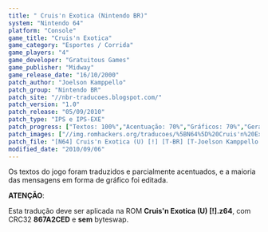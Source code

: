 ```yaml
---
title: " Cruis'n Exotica (Nintendo BR)"
system: "Nintendo 64"
platform: "Console"
game_title: "Cruis'n Exotica"
game_category: "Esportes / Corrida"
game_players: "4"
game_developer: "Gratuitous Games"
game_publisher: "Midway"
game_release_date: "16/10/2000"
patch_author: "Joelson Kamppello"
patch_group: "Nintendo BR"
patch_site: "//nbr-traducoes.blogspot.com/"
patch_version: "1.0"
patch_release: "05/09/2010"
patch_type: "IPS e IPS-EXE"
patch_progress: ["Textos: 100%","Acentuação: 70%","Gráficos: 70%","Geral: 90%"]
patch_images: ["//img.romhackers.org/traducoes/%5BN64%5D%20Cruis'n%20Exotica%20-%20Nintendo%20BR%20-%201.jpg","//img.romhackers.org/traducoes/%5BN64%5D%20Cruis'n%20Exotica%20-%20Nintendo%20BR%20-%202.jpg","//img.romhackers.org/traducoes/%5BN64%5D%20Cruis'n%20Exotica%20-%20Nintendo%20BR%20-%203.jpg"]
patch_file: "[N64] Cruis'n Exotica (U) [!] [T-BR] [T-Joelson Kamppello G-Nintendo BR] [V-1.0 P-90% A-2010].rar"
modified_date: "2010/09/06"
---
```

Os textos do jogo foram traduzidos e parcialmente acentuados, e a maioria das mensagens em forma de gráfico foi editada.

<b>ATENÇÃO</b>:

Esta tradução deve ser aplicada na ROM <b>Cruis'n Exotica (U) [!].z64</b>, com CRC32 <b>867A2CED</b> e <b>sem</b> byteswap.
